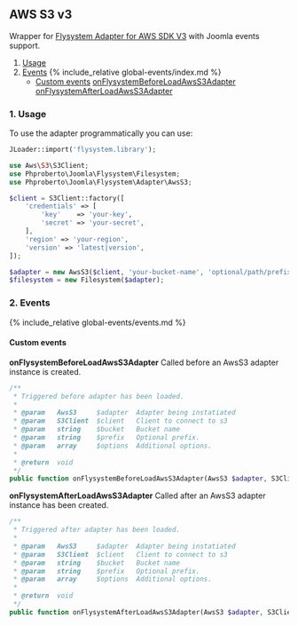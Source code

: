 ## AWS S3 v3

Wrapper for [Flysystem Adapter for AWS SDK V3](https://github.com/thephpleague/flysystem-aws-s3-v3) with Joomla events support. 

1. [Usage](#usage)
2. [Events](#events)
{% include_relative global-events/index.md %}
    * [Custom events](#custom-events)
        [onFlysystemBeforeLoadAwsS3Adapter](#onFlysystemBeforeLoadAwsS3Adapter)
        [onFlysystemAfterLoadAwsS3Adapter](#onFlysystemAfterLoadAwsS3Adapter)

### 1. Usage <a id="usage"></a>

To use the adapter programmatically you can use: 


```php
JLoader::import('flysystem.library');

use Aws\S3\S3Client;
use Phproberto\Joomla\Flysystem\Filesystem;
use Phproberto\Joomla\Flysystem\Adapter\AwsS3;

$client = S3Client::factory([
    'credentials' => [
        'key'    => 'your-key',
        'secret' => 'your-secret',
    ],
    'region' => 'your-region',
    'version' => 'latest|version',
]);

$adapter = new AwsS3($client, 'your-bucket-name', 'optional/path/prefix');
$filesystem = new Filesystem($adapter);

```

### 2. Events <a id="events"></a>

{% include_relative global-events/events.md %}

#### Custom events <a id="custom-events"></a>

**onFlysystemBeforeLoadAwsS3Adapter** Called before an AwsS3 adapter instance is created. <a id="onFlysystemBeforeLoadAwsS3Adapter"></a>

```php
/**
 * Triggered before adapter has been loaded.
 *
 * @param   AwsS3     $adapter  Adapter being instatiated
 * @param   S3Client  $client   Client to connect to s3
 * @param   string    $bucket   Bucket name
 * @param   string    $prefix   Optional prefix.
 * @param   array     $options  Additional options.
 *
 * @return  void
 */
public function onFlysystemBeforeLoadAwsS3Adapter(AwsS3 $adapter, S3Client $client, $bucket, $prefix, array &$options)
```

**onFlysystemAfterLoadAwsS3Adapter** Called after an AwsS3 adapter instance has been created. <a id="onFlysystemAfterLoadAwsS3Adapter"></a>

```php
/**
 * Triggered after adapter has been loaded.
 *
 * @param   AwsS3     $adapter  Adapter being instatiated
 * @param   S3Client  $client   Client to connect to s3
 * @param   string    $bucket   Bucket name
 * @param   string    $prefix   Optional prefix.
 * @param   array     $options  Additional options.
 *
 * @return  void
 */
public function onFlysystemAfterLoadAwsS3Adapter(AwsS3 $adapter, S3Client $client, $bucket, $prefix, array $options)
```